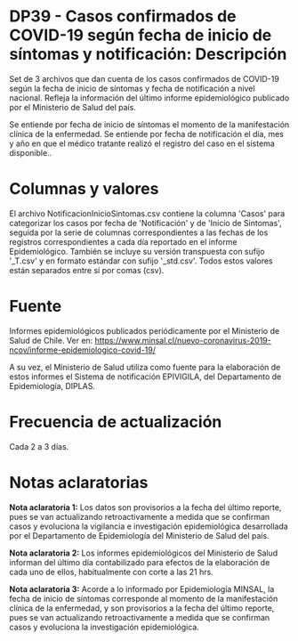 # DP39 - Casos confirmados de COVID-19 según fecha de inicio de síntomas y notificación: Descripción
Set de 3 archivos que dan cuenta de los casos confirmados de COVID-19 según la fecha de inicio de síntomas y fecha de notificación a nivel nacional. Refleja la información del último informe epidemiológico publicado por el Ministerio de Salud del país.

Se entiende por fecha de inicio de síntomas el momento de la manifestación clínica de la enfermedad. Se entiende por fecha de notificación el día, mes y año en que el médico tratante realizó el registro del caso en el sistema disponible.. 

# Columnas y valores
El archivo NotificacionInicioSintomas.csv contiene la columna 'Casos' para categorizar los casos por fecha de 'Notificación' y de 'Inicio de Sintomas', seguida por la serie de columnas correspondientes a las fechas de los registros correspondientes a cada día reportado en el informe Epidemiológico. También se incluye su versión transpuesta con sufijo '_T.csv' y en formato estándar con sufijo '_std.csv'. Todos estos valores están separados entre sí por comas (csv).

# Fuente
Informes epidemiológicos publicados periódicamente por el Ministerio de Salud de Chile. Ver en:
https://www.minsal.cl/nuevo-coronavirus-2019-ncov/informe-epidemiologico-covid-19/

A su vez, el Ministerio de Salud utiliza como fuente para la elaboración de estos informes el Sistema de notificación EPIVIGILA, del Departamento de Epidemiología, DIPLAS. 

# Frecuencia de actualización

Cada 2 a 3 días. 

# Notas aclaratorias

**Nota aclaratoria 1:** Los datos son provisorios a la fecha del último reporte, pues se van actualizando retroactivamente a medida que se confirman casos y evoluciona la vigilancia e investigación epidemiológica desarrollada por el Departamento de Epidemiología del Ministerio de Salud del país.

**Nota aclaratoria 2:** Los informes epidemiológicos del Ministerio de Salud informan del último día contabilizado para efectos de la elaboración de cada uno de ellos, habitualmente con corte a las 21 hrs. 

**Nota aclaratoria 3:** Acorde a lo informado por Epidemiología MINSAL, la fecha de inicio de síntomas corresponde al momento de la manifestación clínica de la enfermedad, y son provisorios a la fecha del último reporte, pues se van actualizando retroactivamente a medida que se confirman casos y evoluciona la investigación epidemiológica.
